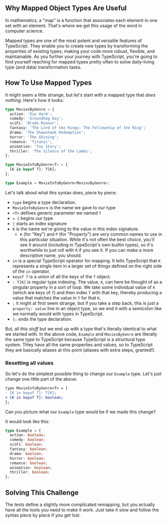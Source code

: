 ## Why Mapped Object Types Are Useful

In mathematics, a "map" is a function that associates each element in one set with an element. That's where we get this usage of the word in computer science.

Mapped types are one of the most potent and versatile features of TypeScript. They enable you to create new types by transforming the properties of existing types, making your code more robust, flexible, and maintainable. As you further your journey with TypeScript, you're going to find yourself reaching for mapped types pretty often to solve daily-living type (and data) transformation tasks.

## How To Use Mapped Types

It might seem a little strange, but let's start with a mapped type that _does nothing_. Here's how it looks:

```ts
type MoviesByGenre = {
  action: 'Die Hard';
  comedy: 'Groundhog Day';
  sciFi: 'Blade Runner';
  fantasy: 'The Lord of the Rings: The Fellowship of the Ring';
  drama: 'The Shawshank Redemption';
  horror: 'The Shining';
  romance: 'Titanic';
  animation: 'Toy Story';
  thriller: 'The Silence of the Lambs';
};

type MovieInfoByGenre<T> = {
  [K in keyof T]: T[K];
};

type Example = MovieInfoByGenre<MoviesByGenre>;
```

Let's talk about what this syntax does, piece by piece:

- `type` begins a type declaration.
- `MovieInfoByGenre` is the name we gave to our type
- `<T>` defines generic parameter we named `T`
- `= {` begins our type
- `[` starts an index signature
- `K` is the name we're giving to the value in this index signature.
  - `K` (for "Key") and `P` (for "Property") are very common names to use in this particular situation. While it's not often the best choice, you'll see it around (including in TypeScript's own builtin types), so it's worthwhile to just roll with it if you see it. If you can make a more descriptive name, you should.
- `in` is a special TypeScript operator for mapping. It tells TypeScript that `K` represents a single item in a larger set of things defined on the right side of the `in` operator.
- `keyof T` is a union of all the keys of the `T` object.
- `: T[K]` is regular type indexing. The value, `K`, can here be thought of as a singular property in a sort of loop. We take some individual value of `K` (which are keys of `T`) and then index `T` with that key, thereby producing a value that matches the value in `T` for that `K`.
- `;` it might at first seem strange, but if you take a step back, this is just a `property: value` line in an object type, so we end it with a semicolon like we normally would with types in TypeScript.
- `};` ends the type declaration.

But, all this _stuff_ but we end up with a type that's literally identical to what we started with. In the above code, `Example` and `MoviesByGenre` are literally the same type to TypeScript because TypeScript is a structural type system. THey have all the same properties and values, so to TypeScript they are basically aliases at this point (aliases with extra steps, granted!).

### Resetting all values

So let's do the simplest possible thing to change our `Example` type. Let's just change one little part of the above:

```diff
type MovieInfoByGenre<T> = {
- [K in keyof T]: T[K];
+ [K in keyof T]: boolean;
};
```

Can you picture what our `Example` type would be if we made this change?

It would look like this:

```ts
type Example = {
  action: boolean;
  comedy: boolean;
  sciFi: boolean;
  fantasy: boolean;
  drama: boolean;
  horror: boolean;
  romance: boolean;
  animation: boolean;
  thriller: boolean;
};
```

## Solving This Challenge

The tests define a slightly more complicated remapping, but you actually have all the tools you need to make it work. Just take it slow and follow the syntax piece by piece if you get lost.
